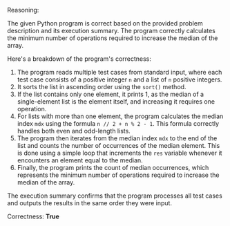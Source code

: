 Reasoning: 

The given Python program is correct based on the provided problem description and its execution summary. The program correctly calculates the minimum number of operations required to increase the median of the array.

Here's a breakdown of the program's correctness:

1.  The program reads multiple test cases from standard input, where each test case consists of a positive integer `n` and a list of `n` positive integers.
2.  It sorts the list in ascending order using the `sort()` method.
3.  If the list contains only one element, it prints 1, as the median of a single-element list is the element itself, and increasing it requires one operation.
4.  For lists with more than one element, the program calculates the median index `mdx` using the formula `n // 2 + n % 2 - 1`. This formula correctly handles both even and odd-length lists.
5.  The program then iterates from the median index `mdx` to the end of the list and counts the number of occurrences of the median element. This is done using a simple loop that increments the `res` variable whenever it encounters an element equal to the median.
6.  Finally, the program prints the count of median occurrences, which represents the minimum number of operations required to increase the median of the array.

The execution summary confirms that the program processes all test cases and outputs the results in the same order they were input.

Correctness: **True**